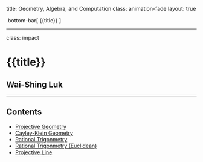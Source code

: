 title: Geometry, Algebra, and Computation
class: animation-fade
layout: true

<!-- This slide will serve as the base layout for all your slides -->
.bottom-bar[
  {{title}}
]

---

class: impact

# {{title}}
## Wai-Shing Luk

---

## Contents

- [Projective Geometry](01proj_geom-remark.html)
- [Cayley-Klein Geometry](02ck_geom-remark.html)
- [Rational Trigonmetry](03RT-reamark,html)
- [Rational Trigonmetry (Euclidean)](04RT_2-reamark,html)
- [Projective Line](01proj_line-remark.html)
